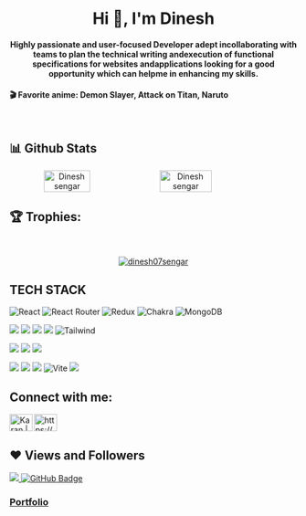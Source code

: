 <h1 align="center" >Hi 👋, I'm Dinesh</h1>
<h4 align="center">
Highly passionate and user-focused Developer adept incollaborating with teams to plan the technical writing andexecution of functional specifications for websites andapplications looking for a good opportunity which can helpme in enhancing my skills.
</h4>


<h4 >🎬 Favorite anime: Demon Slayer, Attack on Titan, Naruto</h4>


<br/>


## 📊 Github Stats
<div align="center" style="display: flex; flex-wrap: nowrap;">
    <img width="40%" src="https://github-readme-stats.vercel.app/api?username=dinesh07sengar&count_private=true&show_icons=true&theme=onedark" alt="Dinesh sengar" />
    <img width="42.4%" src="http://github-readme-streak-stats.herokuapp.com?user=dinesh07sengar&theme=onedark&date_format=M%20j%5B%2C%20Y%5D" alt="Dinesh sengar" />
    
</div>

## 🏆 Trophies:
<br/>
<p align="center"> <a href="https://github.com/ryo-ma/github-profile-trophy"><img src="https://github-profile-trophy.vercel.app/?username=dinesh07sengar&theme=onedark" alt="dinesh07sengar" /></a> </p>

## TECH STACK

![React](https://img.shields.io/badge/react-%2320232a.svg?style=for-the-badge&logo=react&logoColor=%2361DAFB) ![React Router](https://img.shields.io/badge/React_Router-CA4245?style=for-the-badge&logo=react-router&logoColor=white) ![Redux](https://img.shields.io/badge/redux-%23593d88.svg?style=for-the-badge&logo=redux&logoColor=white) ![Chakra](https://img.shields.io/badge/chakra-%234ED1C5.svg?style=for-the-badge&logo=chakraui&logoColor=white) ![MongoDB](https://img.shields.io/badge/MongoDB-%234ea94b.svg?style=for-the-badge&logo=mongodb&logoColor=white)

<img src="https://img.shields.io/badge/HTML5-E34F26?style=for-the-badge&logo=html5&logoColor=white"/> <img src="https://img.shields.io/badge/CSS3-1572B6?style=for-the-badge&logo=css3&logoColor=white"/> <img src="https://img.shields.io/badge/JavaScript-323330?style=for-the-badge&logo=javascript&logoColor=F7DF1E"/> <img src="https://img.shields.io/badge/Bootstrap-563D7C?style=for-the-badge&logo=bootstrap&logoColor=white"/>  ![Tailwind](https://img.shields.io/badge/Tailwind_CSS-38B2AC?style=for-the-badge&logo=tailwind-css&logoColor=white)


<img src="https://img.shields.io/badge/Node.js-339933?style=for-the-badge&logo=nodedotjs&logoColor=white"/> <img src="https://img.shields.io/badge/Express.js-000000?style=for-the-badge&logo=express&logoColor=white"/>  <img src="https://img.shields.io/badge/java-%23ED8B00.svg?style=for-the-badge&logo=java&logoColor=white"/>


<img src="https://img.shields.io/badge/npm-CB3837?style=for-the-badge&logo=npm&logoColor=white"/> <img src="https://img.shields.io/badge/GitHub-100000?style=for-the-badge&logo=github&logoColor=white"/>  <img src="https://img.shields.io/badge/GIT-E44C30?style=for-the-badge&logo=git&logoColor=white"/> ![Vite](https://img.shields.io/badge/vite-%23646CFF.svg?style=for-the-badge&logo=vite&logoColor=white) <img src= "https://img.shields.io/badge/vercel-000000?style=for-the-badge&logo=vercel&logoColor=white"/>


## Connect with me:
<p align="left">  
<a href="https://www.linkedin.com/in/dinesh-sengar-199a98201/" target="blank"><img align="center" src="https://raw.githubusercontent.com/rahuldkjain/github-profile-readme-generator/master/src/images/icons/Social/linked-in-alt.svg" alt="https://www.linkedin.com/in/dinesh-sengar-199a98201/" height="30" width="40" /></a> 
<!-- <a href="https://twitter.com/DineshSengar007" target="blank"><img align="center" src="https://raw.githubusercontent.com/rahuldkjain/github-profile-readme-generator/master/src/images/icons/Social/twitter.svg" alt="https://twitter.com/fullstuckVishal" height="30" width="40" /></a> -->
<a href="https://www.instagram.com/dinesh_sengar_/" target="_blank"><img align="left" alt="Karan | Instagram" src="https://skillicons.dev/icons?i=instagram" height="30" width="40" /></a>

</p>

## ❤ Views and Followers

<a href="https://github.com/dinesh07sengar/github-profile-views-counter">
    <img src="https://komarev.com/ghpvc/?username=dinesh07sengar">
</a>
<a href="https://github.com/dinesh07sengar?tab=followers"><img src="https://img.shields.io/github/followers/dinesh07sengar?label=Followers&style=social" alt="GitHub Badge"></a>

### [Portfolio](https://dinesh07sengar.github.io/) 








<!-- - 👋 Hi, I’m @dinesh07sengar
- 👀 I’m interested in Web Development
- 🌱 I’m currently learning ReactJs And Many Exciting things that Can do wonders... -->





<!--
**dinesh07sengar/dinesh07sengar** is a ✨ _special_ ✨ repository because its `README.md` (this file) appears on your GitHub profile.

Here are some ideas to get you started:

- 🔭 I’m currently working on ...
- 🌱 I’m currently learning ...
- 👯 I’m looking to collaborate on ...
- 🤔 I’m looking for help with ...
- 💬 Ask me about ...
- 📫 How to reach me: ...
- 😄 Pronouns: ...
- ⚡ Fun fact: ...
-->
